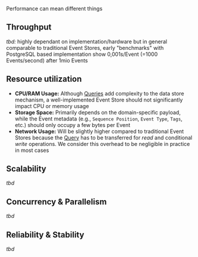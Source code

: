 Performance can mean different things

## Throughput

*tbd:* highly dependant on implementation/hardware but in general comparable to traditional Event Stores, early "benchmarks" with PostgreSQL based implementation show 0,001s/Event (=1000 Events/second) after 1mio Events

## Resource utilization

- **CPU/RAM Usage:** Although [Queries](../libraries/specification.md#query) add complexity to the data store mechanism, a well-implemented Event Store should not significantly impact CPU or memory usage
- **Storage Space:** Primarily depends on the domain-specific payload, while the Event metadata (e.g., `Sequence Position`, `Event Type`, `Tags`, etc.) should only occupy a few bytes per Event
- **Network Usage:** Will be slightly higher compared to traditional Event Stores because the [Query](../libraries/specification.md#query) has to be transferred for *read* and conditional *write* operations. We consider this overhead to be negligible in practice in most cases

## Scalability

*tbd*

## Concurrency & Parallelism

*tbd*

## Reliability & Stability

*tbd*